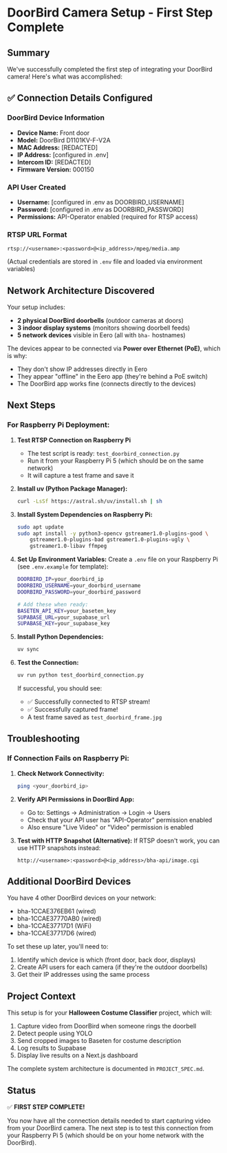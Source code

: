 # DoorBird Camera Setup - First Step Complete

## Summary

We've successfully completed the first step of integrating your DoorBird camera! Here's what was accomplished:

## ✅ Connection Details Configured

### DoorBird Device Information
- **Device Name:** Front door
- **Model:** DoorBird D1101KV-F-V2A
- **MAC Address:** [REDACTED]
- **IP Address:** [configured in .env]
- **Intercom ID:** [REDACTED]
- **Firmware Version:** 000150

### API User Created
- **Username:** [configured in .env as DOORBIRD_USERNAME]
- **Password:** [configured in .env as DOORBIRD_PASSWORD]
- **Permissions:** API-Operator enabled (required for RTSP access)

### RTSP URL Format
```
rtsp://<username>:<password>@<ip_address>/mpeg/media.amp
```
(Actual credentials are stored in `.env` file and loaded via environment variables)

## Network Architecture Discovered

Your setup includes:
- **2 physical DoorBird doorbells** (outdoor cameras at doors)
- **3 indoor display systems** (monitors showing doorbell feeds)
- **5 network devices** visible in Eero (all with `bha-` hostnames)

The devices appear to be connected via **Power over Ethernet (PoE)**, which is why:
- They don't show IP addresses directly in Eero
- They appear "offline" in the Eero app (they're behind a PoE switch)
- The DoorBird app works fine (connects directly to the devices)

## Next Steps

### For Raspberry Pi Deployment:

1. **Test RTSP Connection on Raspberry Pi**
   - The test script is ready: `test_doorbird_connection.py`
   - Run it from your Raspberry Pi 5 (which should be on the same network)
   - It will capture a test frame and save it

2. **Install uv (Python Package Manager):**
   ```bash
   curl -LsSf https://astral.sh/uv/install.sh | sh
   ```

3. **Install System Dependencies on Raspberry Pi:**
   ```bash
   sudo apt update
   sudo apt install -y python3-opencv gstreamer1.0-plugins-good \
       gstreamer1.0-plugins-bad gstreamer1.0-plugins-ugly \
       gstreamer1.0-libav ffmpeg
   ```

4. **Set Up Environment Variables:**
   Create a `.env` file on your Raspberry Pi (see `.env.example` for template):
   ```bash
   DOORBIRD_IP=your_doorbird_ip
   DOORBIRD_USERNAME=your_doorbird_username
   DOORBIRD_PASSWORD=your_doorbird_password

   # Add these when ready:
   BASETEN_API_KEY=your_baseten_key
   SUPABASE_URL=your_supabase_url
   SUPABASE_KEY=your_supabase_key
   ```

5. **Install Python Dependencies:**
   ```bash
   uv sync
   ```

6. **Test the Connection:**
   ```bash
   uv run python test_doorbird_connection.py
   ```

   If successful, you should see:
   - ✅ Successfully connected to RTSP stream!
   - ✅ Successfully captured frame!
   - A test frame saved as `test_doorbird_frame.jpg`

## Troubleshooting

### If Connection Fails on Raspberry Pi:

1. **Check Network Connectivity:**
   ```bash
   ping <your_doorbird_ip>
   ```

2. **Verify API Permissions in DoorBird App:**
   - Go to: Settings → Administration → Login → Users
   - Check that your API user has "API-Operator" permission enabled
   - Also ensure "Live Video" or "Video" permission is enabled

3. **Test with HTTP Snapshot (Alternative):**
   If RTSP doesn't work, you can use HTTP snapshots instead:
   ```
   http://<username>:<password>@<ip_address>/bha-api/image.cgi
   ```

## Additional DoorBird Devices

You have 4 other DoorBird devices on your network:
- bha-1CCAE376EB61 (wired)
- bha-1CCAE37770AB0 (wired)
- bha-1CCAE37717D1 (WiFi)
- bha-1CCAE37717D6 (wired)

To set these up later, you'll need to:
1. Identify which device is which (front door, back door, displays)
2. Create API users for each camera (if they're the outdoor doorbells)
3. Get their IP addresses using the same process

## Project Context

This setup is for your **Halloween Costume Classifier** project, which will:
1. Capture video from DoorBird when someone rings the doorbell
2. Detect people using YOLO
3. Send cropped images to Baseten for costume description
4. Log results to Supabase
5. Display live results on a Next.js dashboard

The complete system architecture is documented in `PROJECT_SPEC.md`.

## Status

✅ **FIRST STEP COMPLETE!**

You now have all the connection details needed to start capturing video from your DoorBird camera. The next step is to test this connection from your Raspberry Pi 5 (which should be on your home network with the DoorBird).
